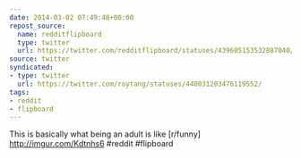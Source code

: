 ```yaml
---
date: 2014-03-02 07:49:48+00:00
repost_source:
  name: redditflipboard
  type: twitter
  url: https://twitter.com/redditflipboard/statuses/439605153532887040/
source: twitter
syndicated:
- type: twitter
  url: https://twitter.com/roytang/statuses/440031203476119552/
tags:
- reddit
- flipboard
---
```


This is basically what being an adult is like [r/funny] http://imgur.com/Kdtnhs6 #reddit #flipboard